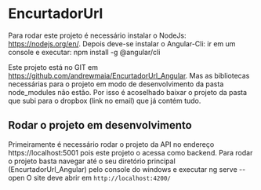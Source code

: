 # EncurtadorUrl

Para rodar este projeto é necessário instalar o NodeJs: https://nodejs.org/en/.
Depois deve-se instalar o Angular-Cli: ir em um console e executar: npm install -g @angular/cli

Este projeto está no GIT em https://github.com/andrewmaia/EncurtadorUrl_Angular. Mas as bibliotecas
necessárias para o projeto em modo de desenvolvimento da pasta node_modules não estão. Por isso é acoselhado baixar o projeto da pasta que subi para o dropbox (link no email) que já contém tudo.


## Rodar o projeto em desenvolvimento

Primeiramente é necessário rodar o projeto da API no endereço https://localhost:5001 pois este projeto o acessa como backend.
Para rodar o projeto basta navegar até o seu diretório principal (EncurtadorUrl_Angular) pelo console do windows e executar ng serve --open
O site deve abrir em  `http://localhost:4200/`

